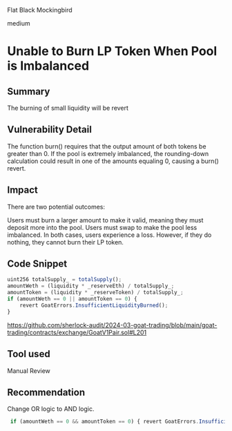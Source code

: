 Flat Black Mockingbird

medium

# Unable to Burn LP Token When Pool is Imbalanced

## Summary
The burning of small liquidity will be revert

## Vulnerability Detail

The function burn() requires that the output amount of both tokens be greater than 0. If the pool is extremely imbalanced, the rounding-down calculation could result in one of the amounts equaling 0, causing a burn() revert.

## Impact

There are two potential outcomes:

Users must burn a larger amount to make it valid, meaning they must deposit more into the pool.
Users must swap to make the pool less imbalanced.
In both cases, users experience a loss. However, if they do nothing, they cannot burn their LP token.

## Code Snippet

```javascript
uint256 totalSupply_ = totalSupply();
amountWeth = (liquidity * _reserveEth) / totalSupply_;
amountToken = (liquidity * _reserveToken) / totalSupply_;
if (amountWeth == 0 || amountToken == 0) {
    revert GoatErrors.InsufficientLiquidityBurned();
}
```

https://github.com/sherlock-audit/2024-03-goat-trading/blob/main/goat-trading/contracts/exchange/GoatV1Pair.sol#L201

## Tool used

Manual Review

## Recommendation

Change OR logic to AND logic.

```javascript
 if (amountWeth == 0 && amountToken == 0) { revert GoatErrors.InsufficientLiquidityBurned(); }
```